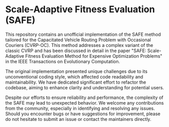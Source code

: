 # Scale-Adaptive Fitness Evaluation (SAFE)
This repository contains an unofficial implementation of the SAFE method tailored for the Capacitated Vehicle Routing Problem with Occasional Couriers (CVRP-OC). This method addresses a complex variant of the classic CVRP and has been discussed in detail in the paper "SAFE: Scale-Adaptive Fitness Evaluation Method for Expensive Optimization Problems" in the IEEE Transactions on Evolutionary Computation.

The original implementation presented unique challenges due to its unconventional coding style, which affected code readability and maintainability. We have dedicated significant effort to refactor the codebase, aiming to enhance clarity and understanding for potential users.

Despite our efforts to ensure reliability and performance, the complexity of the SAFE may lead to unexpected behavior. We welcome any contributions from the community, especially in identifying and resolving any issues. Should you encounter bugs or have suggestions for improvement, please do not hesitate to submit an issue or contact the maintainers directly.
